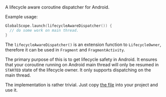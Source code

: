 A lifecycle aware coroutine dispatcher for Android.

Example usage:

```kotlin
GlobalScope.launch(lifecycleAwareDispatcher()) {
  // do some work on main thread.
}
```

The `lifecycleAwareDispatcher()` is an extension function to `LifecycleOwner`,
therefore it can be used in `Fragment` and `FragmentActivity`.

The primary purpose of this is to get lifecycle safety in Android. It ensures
that your coroutine running on Android main thread will only be resumed in
`STARTED` state of the lifecycle owner. It only supports dispatching on the main
thread.

The implementation is rather trivial. Just copy [the file](https://github.com/jinxinzheng/LifecycleAwareDispatcher/blob/master/dispatcher/src/main/java/com/zheng/android/coroutine/LifecycleAwareDispatcher.kt)
into your project and use it.
